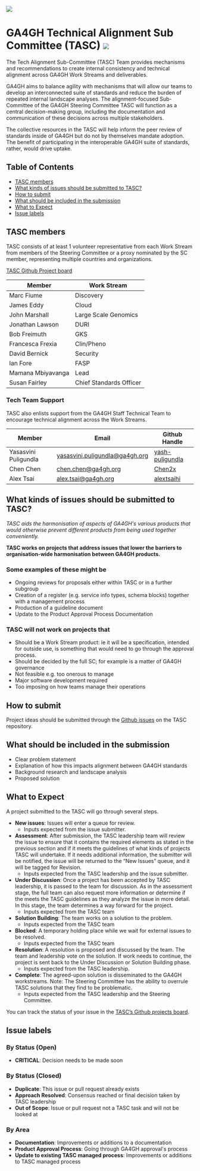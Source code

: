 ![](https://www.ga4gh.org/wp-content/themes/ga4gh-theme/gfx/GA-logo-horizontal-tag-RGB.svg)

# GA4GH Technical Alignment Sub Committee (TASC) [![](https://img.shields.io/badge/license-Apache%202-blue.svg)](https://raw.githubusercontent.com/ga4gh-discovery/ga4gh-service-registry/develop/LICENSE)

The Tech Alignment Sub-Committee (TASC) Team provides mechanisms and recommendations to create internal consistency and technical alignment across GA4GH Work Streams and deliverables.

GA4GH aims to balance agility with mechanisms that will allow our teams to develop an interconnected suite of standards and reduce the burden of repeated internal landscape analyses. The alignment-focused Sub-Committee of the GA4GH Steering Committee TASC will function as a central decision-making group, including the documentation and communication of these decisions across multiple stakeholders.

The collective resources in the TASC will help inform the peer review of standards inside of GA4GH but do not by themselves mandate adoption. The benefit of participating in the interoperable GA4GH suite of standards, rather, would drive uptake.

## Table of Contents
- [TASC members](#tasc-members)   
- [What kinds of issues should be submitted to TASC?](#what-kinds-of-issues-should-be-submitted-to-tasc)  
- [How to submit](#how-to-submit)   
- [What should be included in the submission](#what-should-be-included-in-the-submission)   
- [What to Expect](#what-to-expect)   
- [Issue labels](#issue-labels)   

## TASC members
TASC consists of at least 1 volunteer representative from each Work Stream from members of the Steering Committee or a proxy nominated by the SC member, representing multiple countries and organizations.

[TASC Github Project board](https://github.com/orgs/ga4gh/projects/7)

| Member           | Work Stream          |
|------------------|----------------------|
| Marc Fiume       | Discovery            |
| James Eddy       | Cloud                |
| John Marshall    | Large Scale Genomics |
| Jonathan Lawson  | DURI                 |
| Bob Freimuth     | GKS                  |
| Francesca Frexia | Clin/Pheno           |
| David Bernick    | Security             |
| Ian Fore         | FASP                 |
| Mamana Mbiyavanga| Lead                 |
| Susan Fairley    | Chief Standards Officer |

### Tech Team Support

TASC also enlists support from the GA4GH Staff Technical Team to encourage technical alignment across the Work Streams.

| Member               | Email                          | Github Handle                                         |
|----------------------|--------------------------------|-------------------------------------------------------|
| Yasasvini Puligundla | yasasvini.puligundla@ga4gh.org | [yash-puligundla](https://github.com/yash-puligundla) |
| Chen Chen            | chen.chen@ga4gh.org            | [Chen2x](https://github.com/Chen2x)                   |
| Alex Tsai            | alex.tsai@ga4gh.org            | [alextsaihi](https://github.com/alextsaihi)           |

## What kinds of issues should be submitted to TASC?
*TASC aids the harmonisation of aspects of GA4GH's various products that would otherwise prevent different products from being used together conveniently.*

**TASC works on projects that address issues that lower the barriers to organisation-wide harmonisation between GA4GH products.**

### Some examples of these might be
- Ongoing reviews for proposals either within TASC or in a further subgroup
- Creation of a register (e.g. service info types, schema blocks) together with a management process
- Production of a guideline document
- Update to the Product Approval Process Documentation

### TASC will not work on projects that
- Should be a Work Stream product: ie it will be a specification, intended for outside use, is something that would need to go through the approval process.
- Should be decided by the full SC; for example is a matter of GA4GH governance
- Not feasible e.g. too onerous to manage
- Major software development required
- Too imposing on how teams manage their operations

## How to submit
Project ideas should be submitted through the [Github issues](https://github.com/ga4gh/TASC/issues) on the TASC repository.

## What should be included in the submission
- Clear problem statement
- Explanation of how this impacts alignment between GA4GH standards
- Background research and landscape analysis
- Proposed solution

## What to Expect

A project submitted to the TASC will go through several steps.
- **New issues**: Issues will enter a queue for review. 
    - Inputs expected from the issue submitter.
- **Assessment**: After submission, the TASC leadership team will review the issue to ensure that it contains the required elements as stated in the previous section and if it meets the guidelines of what kinds of projects TASC will undertake.  If it needs additional information, the submitter will be notified, the issue will be returned to the “New Issues” queue, and it will be tagged for Revision. 
    - Inputs expected from the TASC leadership and the issue submitter.
- **Under Discussion**: Once a project has been accepted by TASC leadership, it is passed to the team for discussion.  As in the assessment stage, the full team can also request more information or determine if the meets the TASC guidelines as they analyze the issue in more detail.  In this stage, the team determines a way forward for the project. 
    - Inputs expected from the TASC team
- **Solution Building**:  The team works on a solution to the problem. 
    - Inputs expected from the TASC team
- **Blocked**: A temporary holding place while we wait for external issues to be resolved.
    - Inputs expected from the TASC team
- **Resolution**: A resolution is proposed and discussed by the team.  The team and leadership vote on the solution.  If work needs to continue, the project is sent back to the Under Discussion or Solution Building phase. 
    - Inputs expected from the TASC leadership.
- **Complete**: The agreed-upon solution is disseminated to the GA4GH workstreams.  Note: The Steering Committee has the ability to overrule TASC solutions that they find to be problematic. 
    - Inputs expected from the TASC leadership and the Steering Committee.

You can track the status of your issue in the [TASC’s Github projects board](https://github.com/orgs/ga4gh/projects/7).


## Issue labels
### By Status (Open)
- **CRITICAL**: Decision needs to be made soon

### By Status (Closed)
- **Duplicate**: This issue or pull request already exists
- **Approach Resolved**: Consensus reached or final decision taken by TASC leadership
- **Out of Scope**: Issue or pull request not a TASC task and will not be looked at

### By Area
- **Documentation**: Improvements or additions to a documentation
- **Product Approval Process**: Going through GA4GH approval's process
- **Update to existing TASC managed process**: Improvements or additions to TASC managed process

